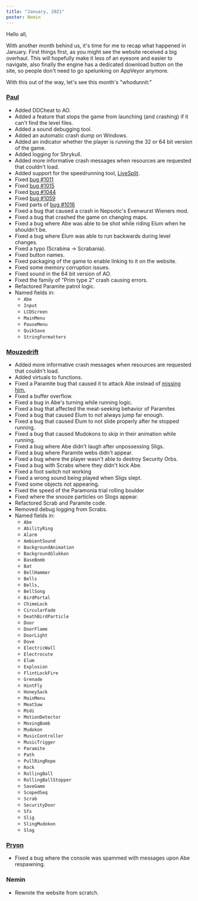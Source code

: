 ```yaml
---
title: "January, 2021"
poster: Nemin
---
```


Hello all,

With another month behind us, it's time for me to recap what happened in January. First things
first, as you might see the website received a big overhaul. This will hopefully make it less of an
eyesore and easier to navigate, also finally the engine has a dedicated download button on the site,
so people don't need to go spelunking on AppVeyor anymore.

With this out of the way, let's see this month's "whodunnit:"

### [Paul]

* Added DDCheat to AO.
* Added a feature that stops the game from launching (and crashing) if it can't find the level files.
* Added a sound debugging tool.
* Added an automatic crash dump on Windows.
* Added an indicator whether the player is running the 32 or 64 bit version of the game.
* Added logging for Shrykull.
* Added more informative crash messages when resources are requested that couldn't load.
* Added support for the speedrunning tool, [LiveSplit](https://livesplit.org/).
* Fixed [bug #1011](https://github.com/AliveTeam/alive_reversing/issues/1011)
* Fixed [bug #1015](https://github.com/AliveTeam/alive_reversing/issues/1015)
* Fixed [bug #1044](https://github.com/AliveTeam/alive_reversing/issues/1044)
* Fixed [bug #1059](https://github.com/AliveTeam/alive_reversing/issues/1059)
* Fixed parts of [bug #1016](https://github.com/AliveTeam/alive_reversing/issues/1016)
* Fixed a bug that caused a crash in Nepsotic's Evenwurst Wieners mod.
* Fixed a bug that crashed the game on changing maps.
* Fixed a bug where Abe was able to be shot while riding Elum when he shouldn't be.
* Fixed a bug where Elum was able to run backwards during level changes.
* Fixed a typo (Scrabina -> Scrabania).
* Fixed button names.
* Fixed packaging of the game to enable linking to it on the website.
* Fixed some memory corruption issues.
* Fixed sound in the 64 bit version of AO.
* Fixed the family of "Prim type 2" crash causing errors.
* Refactored Paramite patrol logic.
* Named fields in:
	* `Abe`
	* `Input`
	* `LCDScreen`
	* `MainMenu`
	* `PauseMenu`
	* `QuikSave`
	* `StringFormatters`

### [Mouzedrift]

* Added more informative crash messages when resources are requested that couldn't load.
* Added virtuals to functions.
* Fixed a Paramite bug that caused it to attack Abe instead of [missing him.](https://www.twitch.tv/videos/883386664)
* Fixed a buffer overflow.
* Fixed a bug in Abe's turning while running logic.
* Fixed a bug that affected the meat-seeking behavior of Paramites
* Fixed a bug that caused Elum to not always jump far enough.
* Fixed a bug that caused Elum to not slide properly after he stopped running.
* Fixed a bug that caused Mudokons to skip in their animation while running.
* Fixed a bug where Abe didn't laugh after unpossessing Sligs.
* Fixed a bug where Paramite webs didn't appear.
* Fixed a bug where the player wasn't able to destroy Security Orbs.
* Fixed a bug with Scrabs where they didn't kick Abe.
* Fixed a foot switch not working
* Fixed a wrong sound being played when Sligs slept.
* Fixed some objects not appearing.
* Fixed the speed of the Paramonia trial rolling boulder
* Fixed where the snooze particles on Slogs appear.
* Refactored Scrab and Paramite code.
* Removed debug logging from Scrabs.
* Named fields in:
	* `Abe`
	* `AbilityRing`
	* `Alarm`
	* `AmbientSound`
	* `BackgroundAnimation`
	* `BackgroundGlukkon`
	* `BaseBomb`
	* `Bat`
	* `BellHammer`
	* `Bells`
	* `Bells,`
	* `BellSong`
	* `BirdPortal`
	* `ChimeLock`
	* `CircularFade`
	* `DeathBirdParticle`
	* `Door`
	* `DoorFlame`
	* `DoorLight`
	* `Dove`
	* `ElectricWall`
	* `Electrocute`
	* `Elum`
	* `Explosion`
	* `FlintLockFire`
	* `Grenade`
	* `HintFly`
	* `HoneySack`
	* `MainMenu`
	* `MeatSaw`
	* `Midi`
	* `MotionDetector`
	* `MovingBomb`
	* `Mudokon`
	* `MusicController`
	* `MusicTrigger`
	* `Paramite`
	* `Path`
	* `PullRingRope`
	* `Rock`
	* `RollingBall`
	* `RollingBallStopper`
	* `SaveGame`
	* `ScopedSeq`
	* `Scrab`
	* `SecurityDoor`
	* `Sfx`
	* `Slig`
	* `SlingMudokon`
	* `Slog`


### [Pryon]

* Fixed a bug where the console was spammed with messages upon Abe respawning.

### Nemin

* Rewrote the website from scratch.

[Paul]: https://github.com/AliveTeam/alive_reversing/pulls?page=1&q=is%3Apr+is%3Aclosed+created%3A2021-01-01..2021-02-01+author%3Apaulsapps
[D3nwah]: https://github.com/AliveTeam/alive_reversing/pulls?q=is%3Apr+is%3Aclosed+created%3A2021-01-01..2021-02-01+author%3AD3nwah
[Mouzedrift]: https://github.com/AliveTeam/alive_reversing/pulls?q=is%3Apr+is%3Aclosed+created%3A2021-01-01..2021-02-01+author%3Amouzedrift
[LIJI32]: https://github.com/AliveTeam/alive_reversing/pulls?q=is%3Apr+is%3Aclosed+created%3A2021-01-01..2021-02-01+author%3ALIJI32
[Pryon]: https://github.com/AliveTeam/alive_reversing/pulls?q=is%3Apr+is%3Aclosed+created%3A2021-01-01..2021-02-01+author%3APryon
[THEONLYDarkShadow]: https://github.com/AliveTeam/alive_reversing/pulls?q=is%3Apr+is%3Aclosed+created%3A2021-01-01..2021-02-01+author%3ATHEONLYDarkShadow
[UltraStars3000]: https://github.com/AliveTeam/alive_reversing/pulls?q=is%3Apr+is%3Aclosed+created%3A2021-01-01..2021-02-01+author%3AUltraStars3000
